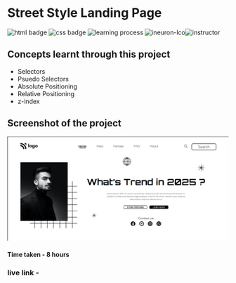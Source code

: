 # Street Style Landing Page
![html badge](https://img.shields.io/badge/Html-tomato) ![css badge](https://img.shields.io/badge/CSS-blue
) ![learning process](https://img.shields.io/badge/Project%20Based%20Learning-darkviolet
) ![ineuron-lco](https://img.shields.io/badge/iNeuron-lco-green
)![instructor](https://img.shields.io/badge/Hitesh_Choudary-Full%20Stack%20Javascript%20Course-orange
)


## Concepts learnt through this project
- Selectors
- Psuedo Selectors
- Absolute Positioning
- Relative Positioning
- z-index

## Screenshot of the project
![output](./Screenshot/image.png)

#### Time taken - 8 hours
### live link -